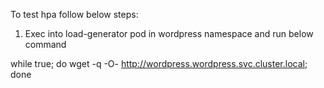 To test hpa follow below steps:

1. Exec into load-generator pod in wordpress namespace and run below command

while true; do wget -q -O- http://wordpress.wordpress.svc.cluster.local; done